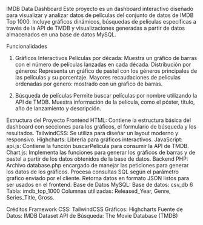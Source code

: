 IMDB Data Dashboard
Este proyecto es un dashboard interactivo diseñado para visualizar y analizar datos de películas del conjunto de datos de IMDB Top 1000. Incluye gráficos dinámicos, búsquedas de películas específicas a través de la API de TMDB y visualizaciones generadas a partir de datos almacenados en una base de datos MySQL.

Funcionalidades

1. Gráficos Interactivos
Películas por década: Muestra un gráfico de barras con el número de películas lanzadas en cada década.
Distribución por géneros: Representa un gráfico de pastel con los géneros principales de las películas y su porcentaje.
Mayores recaudaciones de peliculas ordenadas por genero: mostrado con un grafico de barras.

2. Búsqueda de películas
Permite buscar películas por nombre utilizando la API de TMDB.
Muestra información de la película, como el póster, título, año de lanzamiento y descripción.

Estructura del Proyecto
Frontend
HTML: Contiene la estructura básica del dashboard con secciones para los gráficos, el formulario de búsqueda y los resultados.
TailwindCSS: Se utiliza para diseñar un layout moderno y responsivo.
Highcharts: Librería para gráficos interactivos.
JavaScript:
api.js: Contiene la función buscarPelicula para consumir la API de TMDB.
Chart.js: Implementa las funciones para generar los gráficos de barras y de pastel  a partir de los datos obtenidos de la base de datos.
Backend
PHP: Archivo database.php encargado de manejar las peticiones para generar los datos de los gráficos.
Procesa consultas SQL según el parámetro grafico enviado por el cliente.
Retorna datos en formato JSON listos para ser usados en el frontend.
Base de Datos
MySQL:
Base de datos: csv_db 6
Tabla: imdb_top_1000
Columnas utilizadas: Released_Year, Genre, Series_Title, Gross.


Créditos
Framework CSS: TailwindCSS
Gráficos: Highcharts
Fuente de Datos: IMDB Dataset
API de Búsqueda: The Movie Database (TMDB)
